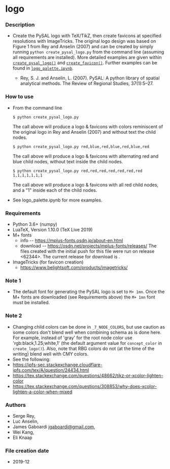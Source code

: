 # logo

### Description
 * Create the PySAL logo with TeX/TikZ, then create
    favicons at specified resolutions with ImageTricks.
    The original logo design was based on Figure 1 from Rey and Anselin (2007)
    and can be created by simply running `python create_pysal_logo.py` from
    the command line (assuming all requirements are installed). More detailed 
    examples are given within 
    [`create_pysal_logo()`](https://github.com/pysal/logo/blob/f028534c31622beeea295418b1e0e5a37e3413b4/create_pysal_logo.py#L270) 
    and [`create_favicon()`](https://github.com/pysal/logo/blob/f028534c31622beeea295418b1e0e5a37e3413b4/create_pysal_logo.py#L428).
    Further examples can be found in [`logo_palette.ipynb`](https://github.com/pysal/logo/blob/master/logo_palette.ipynb).
    
    * Rey, S. J. and Anselin, L. (2007). PySAL: A python library of
    spatial analytical methods. The Review of Regional Studies, 37(1):5–27.
    
### How to use
  * From the command line
        
    ```
    $ python create_pysal_logo.py
    ```

    The call above will produce a logo & favicons with colors 
    reminiscent of the original logo in Rey and Anselin (2007)
    and without text the child nodes.

    ```
    $ python create_pysal_logo.py red,blue,red,blue,red,blue,red
    ```

    The call above will produce a logo & favicons with alternating
    red and blue child nodes, without text inside the child nodes.

    ```
    $ python create_pysal_logo.py red,red,red,red,red,red,red 1,1,1,1,1,1,1
    ```

    The call above will produce a logo & favicons with all
    red child nodes, and a "1" inside each of the child nodes.
    
  * See logo_palette.ipynb for more examples.

### Requirements
  * Python 3.6+ (numpy)
  * LuaTeX, Version 1.10.0 (TeX Live 2019)
  * M+ fonts
      * info -- https://mplus-fonts.osdn.jp/about-en.html
      * download -- https://osdn.net/projects/mplus-fonts/releases/<RELEASE>
          The files created with the initial push for this file were run
          on release <62344>. The current release for download is <p14454>.
  * ImageTricks (for favicon creation)
      * https://www.belightsoft.com/products/imagetricks/

### Note 1
  * The default font for generating the PySAL logo is set to `M+ 1mn`.
  Once the M+ fonts are downloaded (see Requirements above) the 
  `M+ 1mn` font must be installed.

### Note 2
  * Changing child colors can be done in `_7_NODE_COLORS`, but use
  caution as some colors don't blend well when combining schema as
  is done here. For example, instead of 'gray' for the root node
  color use 'rgb:black,1.25;white,1' (the default argument value for
  `concept_color` in `create_logo()`). Also, note that RBG colors
  do not (at the time of the writing) blend well with CMY colors.
  * See the following:
   * https://ipfs-sec.stackexchange.cloudflare-ipfs.com/tex/A/question/24434.html
   * https://tex.stackexchange.com/questions/48662/tikz-or-xcolor-lighten-color
   * https://tex.stackexchange.com/questions/308853/why-does-xcolor-lighten-a-color-when-mixed

### Authors
  * Serge Rey,
  * Luc Anselin,
  * James Gaboardi <jgaboardi@gmail.com>,
  * Wei Kang,
  * Eli Knaap

### File creation date
  * 2019-12
